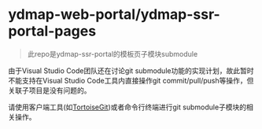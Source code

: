 # ydmap-web-portal/ydmap-ssr-portal-pages

> 此repo是ydmap-ssr-portal的模板页子模块submodule

由于Visual Studio Code团队还在讨论git submodule功能的实现计划，故此暂时不能支持在Visual Studio Code工具内直接操作git commit/pull/push等操作，但关联子项目是没有问题的。

请使用客户端工具(如[TortoiseGit](https://tortoisegit.org/))或者命令行终端进行git submodule子模块的相关操作。
